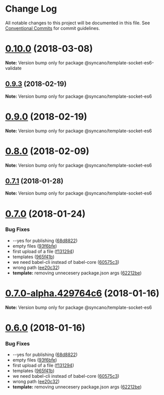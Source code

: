 # Change Log

All notable changes to this project will be documented in this file.
See [Conventional Commits](https://conventionalcommits.org) for commit guidelines.

<a name="0.10.0"></a>
# [0.10.0](https://github.com/Syncano/syncano-node/compare/v0.9.3...v0.10.0) (2018-03-08)




**Note:** Version bump only for package @syncano/template-socket-es6-validate

<a name="0.9.3"></a>
## [0.9.3](https://github.com/Syncano/syncano-node/compare/v0.9.1...v0.9.3) (2018-02-19)




**Note:** Version bump only for package @syncano/template-socket-es6

<a name="0.9.0"></a>
# [0.9.0](https://github.com/Syncano/syncano-node/compare/v0.8.0...v0.9.0) (2018-02-19)




**Note:** Version bump only for package @syncano/template-socket-es6

<a name="0.8.0"></a>
# [0.8.0](https://github.com/Syncano/syncano-node/compare/v0.7.1...v0.8.0) (2018-02-09)




**Note:** Version bump only for package @syncano/template-socket-es6

<a name="0.7.1"></a>
## [0.7.1](https://github.com/Syncano/syncano-node/compare/v0.7.0...v0.7.1) (2018-01-28)




**Note:** Version bump only for package @syncano/template-socket-es6

<a name="0.7.0"></a>
# [0.7.0](https://github.com/Syncano/syncano-node/compare/v0.4.2...v0.7.0) (2018-01-24)


### Bug Fixes

* --yes for publishing ([68d8822](https://github.com/Syncano/syncano-node/commit/68d8822))
* empty files ([93f6bfe](https://github.com/Syncano/syncano-node/commit/93f6bfe))
* first upload of a file ([f131294](https://github.com/Syncano/syncano-node/commit/f131294))
* templates ([965f41b](https://github.com/Syncano/syncano-node/commit/965f41b))
* we need babel-cli instead of babel-core ([60575c3](https://github.com/Syncano/syncano-node/commit/60575c3))
* wrong path ([ee20c32](https://github.com/Syncano/syncano-node/commit/ee20c32))
* **template:** removing unnecesery package.json args ([62212be](https://github.com/Syncano/syncano-node/commit/62212be))




<a name="0.7.0-alpha.429764c6"></a>
# [0.7.0-alpha.429764c6](https://github.com/Syncano/syncano-node/compare/v0.6.0...v0.7.0-alpha.429764c6) (2018-01-16)




**Note:** Version bump only for package @syncano/template-socket-es6

<a name="0.6.0"></a>
# [0.6.0](https://github.com/Syncano/syncano-node/compare/v0.4.2...v0.6.0) (2018-01-16)


### Bug Fixes

* --yes for publishing ([68d8822](https://github.com/Syncano/syncano-node/commit/68d8822))
* empty files ([93f6bfe](https://github.com/Syncano/syncano-node/commit/93f6bfe))
* first upload of a file ([f131294](https://github.com/Syncano/syncano-node/commit/f131294))
* templates ([965f41b](https://github.com/Syncano/syncano-node/commit/965f41b))
* we need babel-cli instead of babel-core ([60575c3](https://github.com/Syncano/syncano-node/commit/60575c3))
* wrong path ([ee20c32](https://github.com/Syncano/syncano-node/commit/ee20c32))
* **template:** removing unnecesery package.json args ([62212be](https://github.com/Syncano/syncano-node/commit/62212be))
